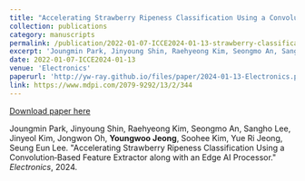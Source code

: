 ```yaml
---
title: "Accelerating Strawberry Ripeness Classification Using a Convolution‑Based Feature Extractor along with an Edge AI Processor"
collection: publications
category: manuscripts
permalink: /publication/2022-01-07-ICCE2024-01-13-strawberry-classification
excerpt: 'Joungmin Park, Jinyoung Shin, Raehyeong Kim, Seongmo An, Sangho Lee, Jinyeol Kim, Jongwon Oh, <b>Youngwoo Jeong</b>, Soohee Kim, Yue Ri Jeong, Seung Eun Lee. &quot;Accelerating Strawberry Ripeness Classification Using a Convolution‑Based Feature Extractor along with an Edge AI Processor.&quot; <i>Electronics</i>, 2024.'
date: 2022-01-07-ICCE2024-01-13
venue: 'Electronics'
paperurl: 'http://yw-ray.github.io/files/paper/2024-01-13-Electronics.pdf'
link: https://www.mdpi.com/2079-9292/13/2/344
---
```



<a href='http://yw-ray.github.io/files/paper/2024-01-13-Electronics.pdf'>Download paper here</a>

Joungmin Park, Jinyoung Shin, Raehyeong Kim, Seongmo An, Sangho Lee, Jinyeol Kim, Jongwon Oh, <b>Youngwoo Jeong</b>, Soohee Kim, Yue Ri Jeong, Seung Eun Lee. &quot;Accelerating Strawberry Ripeness Classification Using a Convolution‑Based Feature Extractor along with an Edge AI Processor.&quot; <i>Electronics</i>, 2024.
